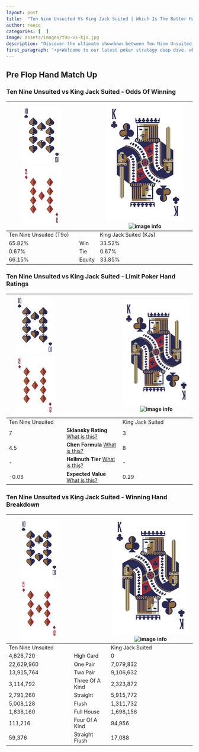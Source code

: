 ```yaml
---
layout: post
title:  "Ten Nine Unsuited Vs King Jack Suited | Which Is The Better Hand In Poker? A Complete Guide"
author: reece
categories: [  ]
image: assets/images/t9o-vs-kjs.jpg
description: "Discover the ultimate showdown between Ten Nine Unsuited and King Jack Suited in poker! Uncover the odds, strategies, and scenarios where one hand triumphs over the other. Get ready to up your poker game with this thrilling analysis."
first_paragraph: "<p>Welcome to our latest poker strategy deep dive, where we're pitting two distinct hands against each other in a high-stakes showdown: Ten Nine Unsuited vs King Jack Suited.</p><p>In the dynamic world of poker, every decision counts, and knowing which hand holds the upper hand is key to your success at the table.</p><p>In this article, we'll dissect these two hands, explore the scenarios where one dominates the other, and equip you with the knowledge to make strategic choices that can tip the odds in your favor.</p><p>Get ready to unravel the intriguing dynamics of these poker hands and elevate your game to new heights.</p>"
---
```




[comment]: # (sp0)

## Pre Flop Hand Match Up

<div class="table hand-ratings" markdown="1"> 



### Ten Nine Unsuited vs King Jack Suited - Odds Of Winning


    
| ![image info](assets/images/hand1/T.png) ![image info](assets/images/hand1/9o.png) |  | ![image info](assets/images/hand2/K.png) ![image info](assets/images/hand2/Js.png) |
| -------- | -------- | -------- |
| Ten Nine Unsuited (T9o) |  | King Jack Suited (KJs) |
| 65.82% | Win | 33.52% |
| 0.67% | Tie | 0.67% |
| 66.15% | Equity | 33.85% |




[comment]: # (sp1)



### Ten Nine Unsuited vs King Jack Suited - Limit Poker Hand Ratings


    
| ![image info](assets/images/hand1/T.png) ![image info](assets/images/hand1/9o.png) |  | ![image info](assets/images/hand2/K.png) ![image info](assets/images/hand2/Js.png) |
| -------- | -------- | -------- |
| Ten Nine Unsuited |  | King Jack Suited |
| 7 | **Sklansky Rating** [What is this?](/sklansky-rating-explained) | 3 |
| 4.5 | **Chen Formula** [What is this?](/chen-formula-explained) | 8 |
| - | **Hellmuth Tier** [What is this?](/Hellmuth-tier-explained) | - |
| -0.08 | **Expected Value** [What is this?](/expected-value-explained) | 0.29 |




[comment]: # (sp2)



### Ten Nine Unsuited vs King Jack Suited - Winning Hand Breakdown


    
| ![image info](assets/images/hand1/T.png) ![image info](assets/images/hand1/9o.png) |  | ![image info](assets/images/hand2/K.png) ![image info](assets/images/hand2/Js.png) |
| -------- | -------- | -------- |
| Ten Nine Unsuited |  | King Jack Suited |
| 4,626,720 | High Card | 0 |
| 22,629,960 | One Pair | 7,079,832 |
| 13,915,764 | Two Pair | 9,106,632 |
| 3,114,792 | Three Of A Kind | 2,323,872 |
| 2,791,260 | Straight | 5,915,772 |
| 5,008,128 | Flush | 1,311,732 |
| 1,838,160 | Full House | 1,698,156 |
| 111,216 | Four Of A Kind | 94,956 |
| 59,376 | Straight Flush | 17,088 |




[comment]: # (sp3)



</div>

[comment]: # (sp4)



[comment]: # (sp5)

